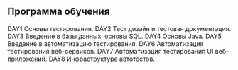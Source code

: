 ## Программа обучения
DAY1 Основы тестирования.
DAY2 Тест дизайн и тестовая документация.
DAY3 Введение в базы данных, основы SQL.
DAY4 Основы Java.
DAY5 Введение в автоматизацию тестирования.
DAY6 Автоматизация тестирования веб-сервисов.
DAY7 Автоматизация тестирования UI веб-приложений.
DAY8 Инфраструктура автотестов.
